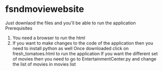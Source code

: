 # fsndmoviewebsite
Just downlaod the files and you'll be able to run the application
Prerequisites
1. You need a browser to run the html
2. If you want to make changes to the code of the application then you need to install python as well
Once downloaded
click on fresh_tomatoes.html to run the application
If you want the different set of movies then you need to go to EntertainmentCenter.py and change the list of movies in movies list
